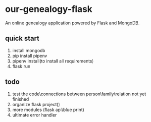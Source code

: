 # our-genealogy-flask

An online genealogy application powered by Flask and MongoDB.

## quick start

1. install mongodb
2. pip install pipenv
3. pipenv install(to install all requirements)
4. flask run

## todo

1. test the code\connections between person\family\relation not yet finished
2. organize flask project()
3. more modules (flask api\blue print)
4. ultimate error handler

